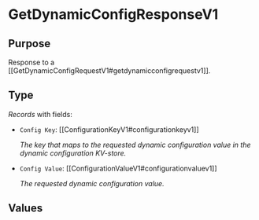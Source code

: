 # GetDynamicConfigResponseV1

## Purpose

<!-- ANCHOR: purpose -->
Response to a [[GetDynamicConfigRequestV1#getdynamicconfigrequestv1]].
<!-- ANCHOR_END: purpose -->

## Type

<!-- ANCHOR: type -->
<div class="type">

*Records* with fields:
- `Config Key`: [[ConfigurationKeyV1#configurationkeyv1]]

  *The key that maps to the requested dynamic configuration value in the dynamic configuration KV-store.*

- `Config Value`: [[ConfigurationValueV1#configurationvaluev1]]

  *The requested dynamic configuration value.*

</div>
<!-- ANCHOR_END: type -->

## Values

